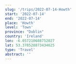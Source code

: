 ```yaml
---
slug: '/trips/2022-07-14-Howth'
start: '2022-07-14'
end: '2022-07-14'
place: 'Howth'
level: 'Town'
province: "Dublin"
country: 'Ireland'
lon: -6.057210688752027
lat: 53.378528873434625
type: 'Travel'
abstract: ''
---
```



